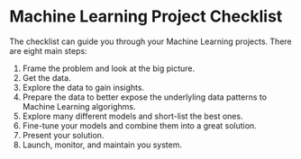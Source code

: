 # Machine Learning Project Checklist

The checklist can guide you through your Machine Learning projects. There are eight main steps:

1. Frame the problem and look at the big picture.
2. Get the data.
3. Explore the data to gain insights.
4. Prepare the data to better expose the underlyling data patterns to Machine Learning algorighms.
5. Explore many different models and short-list the best ones.
6. Fine-tune your models and combine them into a great solution.
7. Present your solution.
8. Launch, monitor, and maintain you system.

